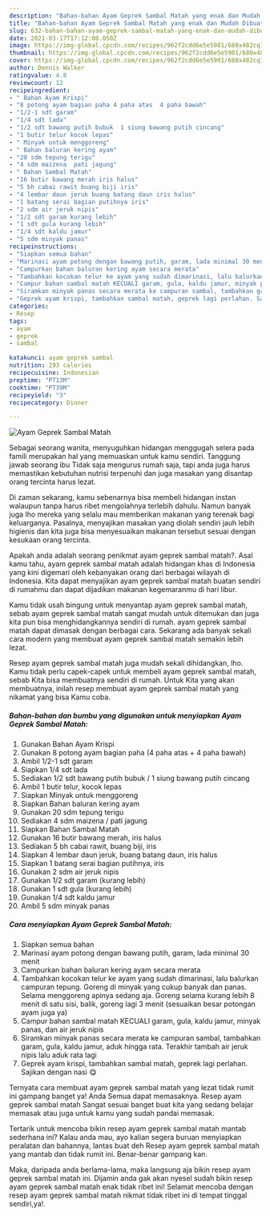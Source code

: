 ```yaml
---
description: "Bahan-bahan Ayam Geprek Sambal Matah yang enak dan Mudah Dibuat"
title: "Bahan-bahan Ayam Geprek Sambal Matah yang enak dan Mudah Dibuat"
slug: 632-bahan-bahan-ayam-geprek-sambal-matah-yang-enak-dan-mudah-dibuat
date: 2021-03-17T17:12:08.050Z
image: https://img-global.cpcdn.com/recipes/962f2cdd6e5e5901/680x482cq70/ayam-geprek-sambal-matah-foto-resep-utama.jpg
thumbnail: https://img-global.cpcdn.com/recipes/962f2cdd6e5e5901/680x482cq70/ayam-geprek-sambal-matah-foto-resep-utama.jpg
cover: https://img-global.cpcdn.com/recipes/962f2cdd6e5e5901/680x482cq70/ayam-geprek-sambal-matah-foto-resep-utama.jpg
author: Dennis Walker
ratingvalue: 4.8
reviewcount: 12
recipeingredient:
- " Bahan Ayam Krispi"
- "8 potong ayam bagian paha 4 paha atas  4 paha bawah"
- "1/2-1 sdt garam"
- "1/4 sdt lada"
- "1/2 sdt bawang putih bubuk  1 siung bawang putih cincang"
- "1 butir telur kocok lepas"
- " Minyak untuk menggoreng"
- " Bahan baluran kering ayam"
- "20 sdm tepung terigu"
- "4 sdm maizena  pati jagung"
- " Bahan Sambal Matah"
- "16 butir bawang merah iris halus"
- "5 bh cabai rawit buang biji iris"
- "4 lembar daun jeruk buang batang daun iris halus"
- "1 batang serai bagian putihnya iris"
- "2 sdm air jeruk nipis"
- "1/2 sdt garam kurang lebih"
- "1 sdt gula kurang lebih"
- "1/4 sdt kaldu jamur"
- "5 sdm minyak panas"
recipeinstructions:
- "Siapkan semua bahan"
- "Marinasi ayam potong dengan bawang putih, garam, lada minimal 30 menit"
- "Campurkan bahan baluran kering ayam secara merata"
- "Tambahkan kocokan telur ke ayam yang sudah dimarinasi, lalu balurkan campuran tepung. Goreng di minyak yang cukup banyak dan panas. Selama menggoreng apinya sedang aja. Goreng selama kurang lebih 8 menit di satu sisi, balik, goreng lagi 3 menit (sesuaikan besar potongan ayam juga ya)"
- "Campur bahan sambal matah KECUALI garam, gula, kaldu jamur, minyak panas, dan air jeruk nipis"
- "Siramkan minyak panas secara merata ke campuran sambal, tambahkan garam, gula, kaldu jamur, aduk hingga rata. Terakhir tambah air jeruk nipis lalu aduk rata lagi"
- "Geprek ayam krispi, tambahkan sambal matah, geprek lagi perlahan. Sajikan dengan nasi 😋"
categories:
- Resep
tags:
- ayam
- geprek
- sambal

katakunci: ayam geprek sambal 
nutrition: 293 calories
recipecuisine: Indonesian
preptime: "PT13M"
cooktime: "PT39M"
recipeyield: "3"
recipecategory: Dinner

---
```



![Ayam Geprek Sambal Matah](https://img-global.cpcdn.com/recipes/962f2cdd6e5e5901/680x482cq70/ayam-geprek-sambal-matah-foto-resep-utama.jpg)

Sebagai seorang wanita, menyuguhkan hidangan menggugah selera pada famili merupakan hal yang memuaskan untuk kamu sendiri. Tanggung jawab seorang ibu Tidak saja mengurus rumah saja, tapi anda juga harus memastikan kebutuhan nutrisi terpenuhi dan juga masakan yang disantap orang tercinta harus lezat.

Di zaman  sekarang, kamu sebenarnya bisa membeli hidangan instan walaupun tanpa harus ribet mengolahnya terlebih dahulu. Namun banyak juga lho mereka yang selalu mau memberikan makanan yang terenak bagi keluarganya. Pasalnya, menyajikan masakan yang diolah sendiri jauh lebih higienis dan kita juga bisa menyesuaikan makanan tersebut sesuai dengan kesukaan orang tercinta. 



Apakah anda adalah seorang penikmat ayam geprek sambal matah?. Asal kamu tahu, ayam geprek sambal matah adalah hidangan khas di Indonesia yang kini digemari oleh kebanyakan orang dari berbagai wilayah di Indonesia. Kita dapat menyajikan ayam geprek sambal matah buatan sendiri di rumahmu dan dapat dijadikan makanan kegemaranmu di hari libur.

Kamu tidak usah bingung untuk menyantap ayam geprek sambal matah, sebab ayam geprek sambal matah sangat mudah untuk ditemukan dan juga kita pun bisa menghidangkannya sendiri di rumah. ayam geprek sambal matah dapat dimasak dengan berbagai cara. Sekarang ada banyak sekali cara modern yang membuat ayam geprek sambal matah semakin lebih lezat.

Resep ayam geprek sambal matah juga mudah sekali dihidangkan, lho. Kamu tidak perlu capek-capek untuk membeli ayam geprek sambal matah, sebab Kita bisa membuatnya sendiri di rumah. Untuk Kita yang akan membuatnya, inilah resep membuat ayam geprek sambal matah yang nikamat yang bisa Kamu coba.

<!--inarticleads1-->

##### Bahan-bahan dan bumbu yang digunakan untuk menyiapkan Ayam Geprek Sambal Matah:

1. Gunakan  Bahan Ayam Krispi
1. Gunakan 8 potong ayam bagian paha (4 paha atas + 4 paha bawah)
1. Ambil 1/2-1 sdt garam
1. Siapkan 1/4 sdt lada
1. Sediakan 1/2 sdt bawang putih bubuk / 1 siung bawang putih cincang
1. Ambil 1 butir telur, kocok lepas
1. Siapkan  Minyak untuk menggoreng
1. Siapkan  Bahan baluran kering ayam
1. Gunakan 20 sdm tepung terigu
1. Sediakan 4 sdm maizena / pati jagung
1. Siapkan  Bahan Sambal Matah
1. Gunakan 16 butir bawang merah, iris halus
1. Sediakan 5 bh cabai rawit, buang biji, iris
1. Siapkan 4 lembar daun jeruk, buang batang daun, iris halus
1. Siapkan 1 batang serai bagian putihnya, iris
1. Gunakan 2 sdm air jeruk nipis
1. Gunakan 1/2 sdt garam (kurang lebih)
1. Gunakan 1 sdt gula (kurang lebih)
1. Gunakan 1/4 sdt kaldu jamur
1. Ambil 5 sdm minyak panas




<!--inarticleads2-->

##### Cara menyiapkan Ayam Geprek Sambal Matah:

1. Siapkan semua bahan
1. Marinasi ayam potong dengan bawang putih, garam, lada minimal 30 menit
1. Campurkan bahan baluran kering ayam secara merata
1. Tambahkan kocokan telur ke ayam yang sudah dimarinasi, lalu balurkan campuran tepung. Goreng di minyak yang cukup banyak dan panas. Selama menggoreng apinya sedang aja. Goreng selama kurang lebih 8 menit di satu sisi, balik, goreng lagi 3 menit (sesuaikan besar potongan ayam juga ya)
1. Campur bahan sambal matah KECUALI garam, gula, kaldu jamur, minyak panas, dan air jeruk nipis
1. Siramkan minyak panas secara merata ke campuran sambal, tambahkan garam, gula, kaldu jamur, aduk hingga rata. Terakhir tambah air jeruk nipis lalu aduk rata lagi
1. Geprek ayam krispi, tambahkan sambal matah, geprek lagi perlahan. Sajikan dengan nasi 😋




Ternyata cara membuat ayam geprek sambal matah yang lezat tidak rumit ini gampang banget ya! Anda Semua dapat memasaknya. Resep ayam geprek sambal matah Sangat sesuai banget buat kita yang sedang belajar memasak atau juga untuk kamu yang sudah pandai memasak.

Tertarik untuk mencoba bikin resep ayam geprek sambal matah mantab sederhana ini? Kalau anda mau, ayo kalian segera buruan menyiapkan peralatan dan bahannya, lantas buat deh Resep ayam geprek sambal matah yang mantab dan tidak rumit ini. Benar-benar gampang kan. 

Maka, daripada anda berlama-lama, maka langsung aja bikin resep ayam geprek sambal matah ini. Dijamin anda gak akan nyesel sudah bikin resep ayam geprek sambal matah enak tidak ribet ini! Selamat mencoba dengan resep ayam geprek sambal matah nikmat tidak ribet ini di tempat tinggal sendiri,ya!.

